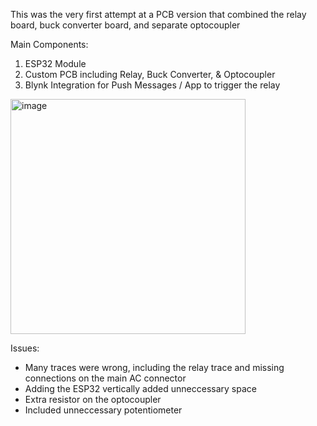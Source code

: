 This was the very first attempt at a PCB version that combined the relay board, buck converter board, and separate optocoupler

Main Components:
1. ESP32 Module
2. Custom PCB including Relay, Buck Converter, & Optocoupler
3. Blynk Integration for Push Messages / App to trigger the relay

<img width="376" alt="image" src="https://github.com/user-attachments/assets/17a36121-2cff-44e2-bf4e-f614a5cd41ff" />

Issues:
- Many traces were wrong, including the relay trace and missing connections on the main AC connector
- Adding the ESP32 vertically added unneccessary space
- Extra resistor on the optocoupler
- Included unneccessary potentiometer
